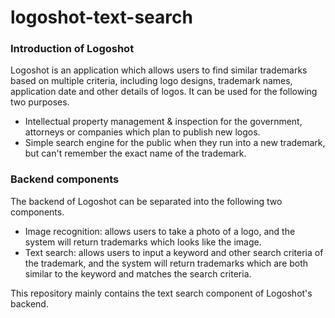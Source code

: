 # logoshot-text-search

### Introduction of Logoshot
Logoshot is an application which allows users to find similar trademarks based on multiple criteria, including logo designs, trademark names, application date and other details of logos. It can be used for the following two purposes.
* Intellectual property management & inspection for the government, attorneys or companies which plan to publish new logos.
* Simple search engine for the public when they run into a new trademark, but can't remember the exact name of the trademark.

### Backend components
The backend of Logoshot can be separated into the following two components.
* Image recognition: allows users to take a photo of a logo, and the system will return trademarks which looks like the image.
* Text search: allows users to input a keyword and other search criteria of the trademark, and the system will return trademarks which are both similar to the keyword and matches the search criteria.

This repository mainly contains the text search component of Logoshot's backend.
